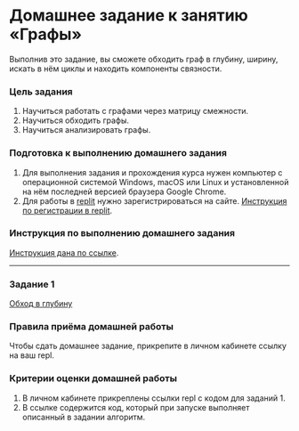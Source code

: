 # Домашнее задание к занятию «Графы»

Выполнив это задание, вы сможете обходить граф в глубину, ширину, искать в нём циклы и находить компоненты связности.

### Цель задания

1. Научиться работать с графами через матрицу смежности.
2. Научиться обходить графы.
3. Научиться анализировать графы.

### Подготовка к выполнению домашнего задания

1. Для выполнения задания и прохождения курса нужен компьютер с операционной системой Windows, macOS или Linux и установленной на нём последней версией браузера Google Chrome.
2. Для работы в [replit](https://repl.it/) нужно зарегистрироваться на сайте. [Инструкция по регистрации в replit](https://github.com/netology-code/cpps-homeworks/tree/main/common/replit).

### Инструкция по выполнению домашнего задания

[Инструкция дана по ссылке](https://github.com/netology-code/algocpp-homeworks/tree/main/common).

------

### Задание 1

[Обход в глубину](01)

### Правила приёма домашней работы

Чтобы сдать домашнее задание, прикрепите в личном кабинете ссылку на ваш repl.

### Критерии оценки домашней работы

1. В личном кабинете прикреплены ссылки repl с кодом для заданий 1.
2. В ссылке содержится код, который при запуске выполняет описанный в задании алгоритм.

